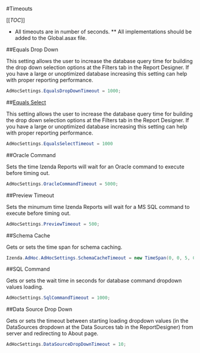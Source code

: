 #Timeouts

[[_TOC_]]

*  All timeouts are in number of seconds. 
** All implementations should be added to the Global.asax file.

##Equals Drop Down

This setting allows the user to increase the database query time for building the drop down selection options at the Filters tab in the Report Designer. If you have a large or unoptimized database increasing this setting can help with proper reporting performance.

```csharp
AdHocSettings.EqualsDropDownTimeout = 1000;
```

##[Equals Select](http://wiki.izenda.us/API/CodeSamples/EqualsSelectTimeout) 

This setting allows the user to increase the database query time for building the drop down selection options at the Filters tab in the Report Designer. If you have a large or unoptimized database increasing this setting can help with proper reporting performance.

```csharp
AdHocSettings.EqualsSelectTimeout = 1000
```
##Oracle Command

Sets the time Izenda Reports will wait for an Oracle command to execute before timing out.

```csharp
AdHocSettings.OracleCommandTimeout = 5000;
```
##Preview Timeout

Sets the minumum time Izenda Reports will wait for a MS SQL command to execute before timing out.

```csharp
AdHocSettings.PreviewTimeout = 500;
```
##Schema Cache

Gets or sets the time span for schema caching.

```csharp
Izenda.AdHoc.AdHocSettings.SchemaCacheTimeout = new TimeSpan(0, 0, 5, 0);
```
##SQL Command

Gets or sets the wait time in seconds for database command dropdown values loading.

```csharp
AdHocSettings.SqlCommandTimeout = 1000;
```
##Data Source Drop Down

Gets or sets the timeout between starting loading dropdown values (in the DataSources dropdown at the Data Sources tab in the ReportDesigner) from server and redirecting to About page.

```csharp
AdHocSettings.DataSourceDropDownTimeout = 10;
```